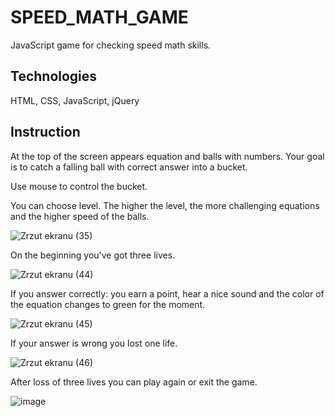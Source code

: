 # SPEED_MATH_GAME
JavaScript game for checking speed math skills.

## Technologies
HTML, CSS, JavaScript, jQuery

## Instruction
At the top of the screen appears equation and balls with numbers. Your goal is to catch a falling ball with correct answer into a bucket. 

Use mouse to control the bucket.

You can choose level. The higher the level, the more challenging equations and the  higher speed of the balls.

![Zrzut ekranu (35)](https://github.com/kubarrr/MATHEMATIC_GAME/assets/100797029/6ee58b2a-9a58-4f1b-be3c-e172102e7a9d)


On the beginning you've got three lives. 

![Zrzut ekranu (44)](https://github.com/kubarrr/MATHEMATIC_GAME/assets/100797029/b6d171a8-f25c-465b-9a2d-0961623b2962)


If you answer correctly: you earn a point, hear a nice sound and the color of the equation changes to green for the moment.

![Zrzut ekranu (45)](https://github.com/kubarrr/MATHEMATIC_GAME/assets/100797029/439ea6e2-4178-4af8-bb98-1048d0f2d663)


If your answer is wrong you lost one life.

![Zrzut ekranu (46)](https://github.com/kubarrr/MATHEMATIC_GAME/assets/100797029/4ac15aca-4f8b-44ab-b864-40ed44324a0c)


After loss of three lives you can play again or exit the game.

![image](https://github.com/kubarrr/MATHEMATIC_GAME/assets/100797029/1e247935-e36e-4308-967d-cbee5c38e3da)





